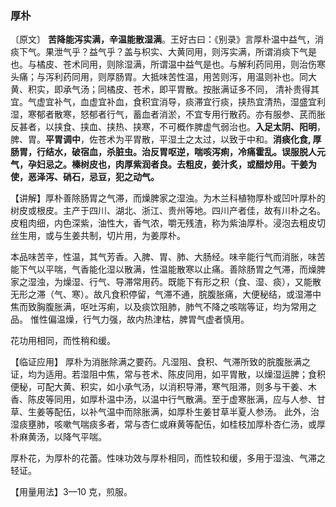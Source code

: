 ### 厚朴

〔原文〕 **苦降能泻实满，辛温能散湿满**。王好古曰：《别录》言厚朴温中益气，消痰下气。果泄气乎？益气乎？盖与枳实、大黄同用，则泻实满，所谓消痰下气是也。与橘皮、苍术同用，则除湿满，所谓温中益气是也。与解利药同用，则治伤寒头痛；与泻利药同用，则厚肠胃。大抵味苦性温，用苦则泻，用温则补也。同大黄、积实，即承气汤；同橘皮、苍术，即平胃散。按胀满证多不同， 清补贵得其宜。气虚宜补气，血虚宜补血，食积宜消导，痰滞宜行痰，挟热宜清热，湿盛宜利湿，寒郁者散寒，怒郁者行气，蓄血者消淤，不宜专用行散药。亦有服参、芪而胀反甚者，以挟食、挟血、挟热、挟寒，不可概作脾虚气弱治也。**入足太阴、阳明**，脾、胃。**平胃调中**，佐苍术为平胃散，平湿土之太过，以致于中和。**消痰化食, 厚肠胃，行结水，破宿血，杀脏虫。治反胃呕逆，喘咳泻痢，冷痛霍乱。误服脱人元气，孕妇忌之。榛树皮也，肉厚紫润者良。去粗皮，姜汁炙，或醋炒用。干姜为使，恶泽泻、硝石，忌豆，犯之动气。**

【讲解】厚朴善除肠胃之气滞，而燥脾家之湿浊。为木兰科植物厚朴或凹叶厚朴的树皮或根皮。主产于四川、湖北、浙江、贵州等地。四川产者佳，故有川朴之名。皮粗肉细，内色深紫，油性大，香气浓，嚼无残渣，称为紫油厚朴。浸泡去粗皮切丝生用，或与生姜共制，切片用，为姜厚朴。

本品味苦辛，性温，其气芳香。入脾、胃、肺、大肠经。味辛能行气而消胀，味苦能下气以平喘，气香能化湿以散满，性温能散寒以止痛。善除肠胃之气滞，而燥脾家之湿浊，为燥湿、行气、导滞常用药。既能下有形之积（食、湿、痰），又能散无形之滞（气、寒）。故凡食积停留，气滞不通，脘腹胀痛，大便秘结，或湿滞中焦而致胸腹胀满，呕吐泻痢，以及痰饮阻肺，肺气不降之咳喘等证，均为常用之品。 惟性偏温燥，行气力强，故内热津枯，脾胃气虚者慎用。

花功用相同，而性稍和缓。

【临证应用】 厚朴为消胀除满之要药。凡湿阻、食积、气滞所致的脘腹胀满之证，均为适用。若湿阻中焦，常与苍术、陈皮同用，如平胃散，以燥湿运脾；食积便秘，可配大黄、积实，如小承气汤，以消积导滞，寒气阻滞，则多与干姜、木香、陈皮等同用，如厚朴温中汤，以温中行气散满。至于虚寒胀满，应与人参、甘草、生姜等配伍，以补气温中而除胀满，如厚朴生姜甘草半夏人参汤。 此外，治湿痰壅肺，咳嗽气喘痰多者，常与杏仁或麻黄等配伍，如桂枝加厚朴杏仁汤，或厚朴麻黄汤，以降气平喘。

厚朴花，为厚朴的花蕾。性味功效与厚朴相同，而性较和缓，多用于湿浊、气滞之轻证。

【用量用法】3—10 克，煎服。
